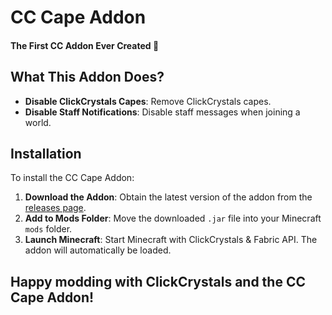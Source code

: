 # CC Cape Addon
#### The First CC Addon Ever Created 🎉

## What This Addon Does?
- **Disable ClickCrystals Capes**: Remove ClickCrystals capes.
- **Disable Staff Notifications**: Disable staff messages when joining a world.

## Installation
To install the CC Cape Addon:

1. **Download the Addon**: Obtain the latest version of the addon from the [releases page](https://github.com/clickcrystals-development/Cape-Disabler-Addon/releases).
2. **Add to Mods Folder**: Move the downloaded `.jar` file into your Minecraft `mods` folder.
3. **Launch Minecraft**: Start Minecraft with ClickCrystals & Fabric API. The addon will automatically be loaded.

## Happy modding with ClickCrystals and the CC Cape Addon!
